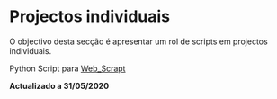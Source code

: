 # Projectos individuais

O objectivo desta secção é apresentar um rol de scripts em projectos individuais.

Python Script para [Web_Scrapt](/Web_Scrapper_DGS.py)

**Actualizado a 31/05/2020**
